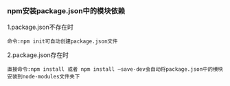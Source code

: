### npm安装package.json中的模块依赖
1.package.json不存在时

	命令:npm init可自动创建package.json文件

2.package.json存在时

	直接命令:npm install 或者 npm install –save-dev会自动将package.json中的模块安装到node-modules文件夹下
